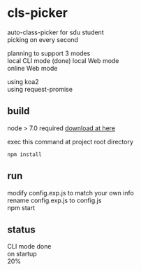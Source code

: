 # cls-picker
auto-class-picker for sdu student  
picking on every second  

planning to support 3 modes  
local CLI mode  (done)
local Web mode  
online Web mode  

using koa2  
using request-promise

## build 
node > 7.0 required [download at here](https://nodejs.org/en/)  

exec this command at project root directory  
```
npm install
```

## run
modify config.exp.js to match your own info  
rename config.exp.js to config.js  
npm start

## status

CLI mode done  
on startup  
20%  
